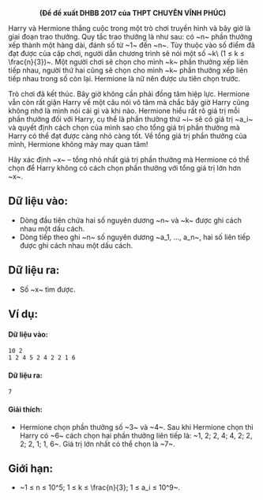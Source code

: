 **<center>(Đề đề xuất DHBB 2017 của THPT CHUYÊN VĨNH PHÚC)</center>**

Harry và Hermione thắng cuộc trong một trò chơi truyền hình và bây giờ là giai đoạn trao thưởng. Quy tắc trao thưởng là như sau: có ~n~ phần thưởng xếp thành một hàng dài, đánh số từ ~1~ đến ~n~. Tùy thuộc vào số điểm đã đạt được của cặp chơi, người dẫn chương trình sẽ nói một số ~k\ (1 ≤ k ≤ \frac{n}{3})~. Một người chơi sẽ chọn cho mình ~k~ phần thưởng xếp liên tiếp nhau, người thứ hai cũng sẽ chọn cho mình ~k~ phần thưởng xếp liên tiếp nhau trong số còn lại. Hermione là nữ nên được ưu tiên chọn trước.

Trò chơi đã kết thúc. Bây giờ không cần phải đồng tâm hiệp lực. Hermione vẫn còn rất giận Harry về một câu nói vô tâm mà chắc bây giờ Harry cũng không nhớ là mình nói cái gì và khi nào. Hermione hiểu rất rõ giá trị mỗi phần thưởng đối với Harry, cụ thể là phần thưởng thứ ~i~ sẽ có giá trị ~a_i~ và quyết định cách chọn của mình sao cho tổng giá trị phần thưởng mà Harry có thể đạt được càng nhỏ càng tốt. Về tổng giá trị phần thưởng của mình, Hermione không mảy may quan tâm!

Hãy xác định ~x~ – tổng nhỏ nhất giá trị phần thưởng mà Hermione có thể chọn để Harry không có cách chọn phần thưởng với tổng giá trị lớn hơn ~x~.

## Dữ liệu vào:
- Dòng đầu tiên chứa hai số nguyên dương ~n~ và ~k~ được ghi cách nhau một dấu cách.
- Dòng tiếp theo ghi ~n~ số nguyên dương ~a_1, …, a_n~, hai số liên tiếp được ghi cách nhau một dấu cách.

## Dữ liệu ra:
- Số ~x~ tìm được.

## Ví dụ:
#### Dữ liệu vào:
```
10 2
1 2 4 5 2 4 2 2 1 6
```

#### Dữ liệu ra:
```
7
```

#### Giải thích:
- Hermione chọn phần thưởng số ~3~ và ~4~. Sau khi Hermione chọn thì Harry có ~6~ cách chọn hai phần thưởng liên tiếp là: ~1, 2; 2, 4; 4, 2; 2, 2; 2, 1; 1, 6~. Giá trị lớn nhất có thể chọn là ~7~.

## Giới hạn:
- ~1 ≤ n ≤ 10^5; 1 ≤ k ≤ \frac{n}{3}; 1 ≤ a_i ≤ 10^9~.